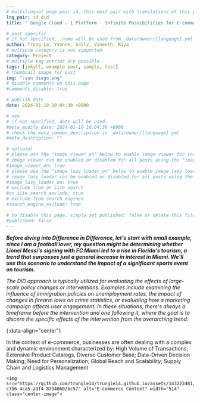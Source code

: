 ```yaml
---
# multilingual page pair id, this must pair with translations of this page. (This name must be unique)
lng_pair: id_did
title: " Google Cloud - 1 Platform - Infinite Possibilities for E-commerce"

# post specific
# if not specified, .name will be used from _data/owner/[language].yml
author: Trung Le, Yvonne, Sally, Vineeth, Riya
# multiple category is not supported
category: Project
# multiple tag entries are possible
tags: [jekyll, example post, sample, test]
# thumbnail image for post
img: ":san diego.png"
# disable comments on this page
#comments_disable: true

# publish date
date: 2024-01-10 10:04:30 +0900

# seo
# if not specified, date will be used.
#meta_modify_date: 2024-01-10 10:04:30 +0900
# check the meta_common_description in _data/owner/[language].yml
#meta_description: ""

# optional
# please use the "image_viewer_on" below to enable image viewer for individual pages or posts (_posts/ or [language]/_posts folders).
# image viewer can be enabled or disabled for all posts using the "image_viewer_posts: true" setting in _data/conf/main.yml.
#image_viewer_on: true
# please use the "image_lazy_loader_on" below to enable image lazy loader for individual pages or posts (_posts/ or [language]/_posts folders).
# image lazy loader can be enabled or disabled for all posts using the "image_lazy_loader_posts: true" setting in _data/conf/main.yml.
#image_lazy_loader_on: true
# exclude from on site search
#on_site_search_exclude: true
# exclude from search engines
#search_engine_exclude: true

# to disable this page, simply set published: false or delete this file
#published: false
---
```



<!-- outline-start -->

 ***Before diving into Difference in Difference, let's start with small example, since I am a football lover, my question might be determining whether Lionel Messi's signing with FC Miami led to a rise in Florida's tourism, a trend that surpasses just a general increase in interest in Miami. We'll use this scenario to understand the impact of a significant sports event on tourism.***

*The DiD approach is typically utilized for evaluating the effects of large-scale policy changes or interventions. Examples include examining the influence of immigration policies on unemployment rates, the impact of changes in firearm laws on crime statistics, or evaluating how a marketing campaign affects user engagement. In these situations, there's always a timeframe before the intervention and one following it, where the goal is to discern the specific effects of the intervention from the overarching trend.*


{:data-align="center"}

<!-- outline-end -->

In the context of e-commerce, businesses are often dealing with a complex and dynamic environment characterized by: High Volume of Transactions; Extensive Product Catalogs, Diverse Customer Base; Data-Driven Decision Making; Need for Personalization; Global Reach and Scalability; Supply Chain and Logistics Management

    <img src="https://github.com/trungle14/trungle14.github.io/assets/143222481/89af62dc-c7b6-4ca5-a3f4-87940602bc57" alt="E-commerce Context" width="514" class="center-image">
